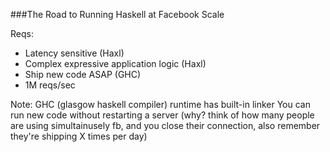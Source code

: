 ###The Road to Running Haskell at Facebook Scale

Reqs:
- Latency sensitive (Haxl)
- Complex expressive application logic (Haxl)
- Ship new code ASAP (GHC)
- 1M reqs/sec

Note:
GHC (glasgow haskell compiler) runtime has built-in linker
You can run new code without restarting a server 
(why? think of how many people are using simultainusely fb, and you close their connection,
also remember they're shipping X times per day)
